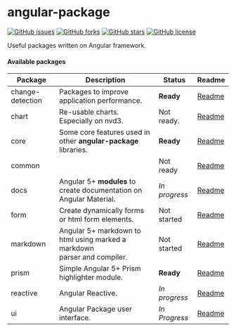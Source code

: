 # angular-package

[![GitHub issues](https://img.shields.io/github/issues/angular-package/angular-package.svg)](https://github.com/angular-package/angular-package/issues)
[![GitHub forks](https://img.shields.io/github/forks/angular-package/angular-package.svg)](https://github.com/angular-package/angular-package/network)
[![GitHub stars](https://img.shields.io/github/stars/angular-package/angular-package.svg)](https://github.com/angular-package/angular-package/stargazers)
[![GitHub license](https://img.shields.io/github/license/angular-package/angular-package.svg)](https://github.com/angular-package/angular-package/blob/master/LICENSE)

Useful packages written on Angular framework.

#### Available packages

| Package          | Description                                    | Status         | Readme       |
|------------------|------------------------------------------------|----------------|--------------|
| change-detection | Packages to improve application performance.   | **Ready**      | [Readme][0]  |
| chart            | Re-usable charts. Especially on nvd3.          | Not ready.     | [Readme][1]  |
| core             | Some core features used in other **angular-package** libraries. | **Ready** | [Readme][2]  |
| common           |                                                | Not ready      | [Readme][3]  |
| docs             | Angular 5+ **modules** to create documentation on Angular Material. | *In progress* | [Readme][4] |
| form             | Create dynamically forms or html form elements.| Not started    | [Readme][5]  |
| markdown         | Angular 5+ markdown to html using marked a markdown <br/>parser and compiler.  | Not started   | [Readme][6] |
| prism            | Simple Angular 5+ Prism highlighter module.    | **Ready**      | [Readme][7]  |
| reactive         | Angular Reactive.                              | *In progress*  | [Readme][8]  |
| ui               | Angular Package user interface.                | *In Progress*  | [Readme][9]  |


 [0]: https://github.com/angular-package/angular-package/tree/master/packages/change-detection#readme
 [1]: https://
 [2]: https://github.com/angular-package/angular-package/tree/master/packages/core#readme
 [3]: https://
 [4]: https://github.com/angular-package/angular-package/tree/master/packages/docs#readme
 [5]: https://
 [6]: https://
 [7]: https://github.com/angular-package/angular-package/tree/master/packages/prism#readme
 [8]: https://github.com/angular-package/angular-package/tree/master/packages/reactive#readme
 [9]: https://
 